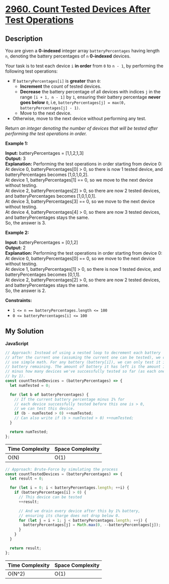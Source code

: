 # [2960. Count Tested Devices After Test Operations](https://leetcode.com/problems/count-tested-devices-after-test-operations)

## Description

You are given a **0-indexed** integer array `batteryPercentages` having length `n`, denoting the battery percentages of `n` **0-indexed** devices.

Your task is to test each device `i` **in order** from `0` to `n - 1`, by performing the following test operations:

- If `batteryPercentages[i]` is **greater** than `0`:
  - **Increment** the count of tested devices.
  - **Decrease** the battery percentage of all devices with indices `j` in the range `[i + 1, n - 1]` by `1`, ensuring their battery percentage **never goes below** `0`, i.e, `batteryPercentages[j] = max(0, batteryPercentages[j] - 1)`.
  - Move to the next device.
- Otherwise, move to the next device without performing any test.

Return _an integer denoting the number of devices that will be tested after performing the test operations in order._

**Example 1:**

**Input:** batteryPercentages = [1,1,2,1,3]  
**Output:** 3  
**Explanation:** Performing the test operations in order starting from device 0:  
At device 0, batteryPercentages[0] > 0, so there is now 1 tested device, and batteryPercentages becomes [1,0,1,0,2].  
At device 1, batteryPercentages[1] == 0, so we move to the next device without testing.  
At device 2, batteryPercentages[2] > 0, so there are now 2 tested devices, and batteryPercentages becomes [1,0,1,0,1].  
At device 3, batteryPercentages[3] == 0, so we move to the next device without testing.  
At device 4, batteryPercentages[4] > 0, so there are now 3 tested devices, and batteryPercentages stays the same.  
So, the answer is 3.

**Example 2:**

**Input:** batteryPercentages = [0,1,2]  
**Output:** 2  
**Explanation:** Performing the test operations in order starting from device 0:  
At device 0, batteryPercentages[0] == 0, so we move to the next device without testing.  
At device 1, batteryPercentages[1] > 0, so there is now 1 tested device, and batteryPercentages becomes [0,1,1].  
At device 2, batteryPercentages[2] > 0, so there are now 2 tested devices, and batteryPercentages stays the same.  
So, the answer is 2.

**Constraints:**

- `1 <= n == batteryPercentages.length <= 100`
- `0 <= batteryPercentages[i] <= 100`

## My Solution

**JavaScript**

```js
// Approach: Instead of using a nested loop to decrement each battery
// after the current one (assuming the current one can be tested), we can
// use simple math. For any battery (battery[i]), we can only test it if it has
// battery remaining. The amount of battery it has left is the amount it started with
// minus how many devices we've successfully tested so far (as each one drops the battery
// by 1).
const countTestedDevices = (batteryPercentages) => {
  let numTested = 0;

  for (let b of batteryPercentages) {
    // If the current battery percentage minus 1% for
    // each device successfully tested before this one is > 0,
    // we can test this device.
    if (b - numTested > 0) ++numTested;
    // Can also write if (b > numTested > 0) ++numTested;
  }

  return numTested;
};
```

| Time Complexity | Space Complexity |
| --------------- | ---------------- |
| O(N)            | O(1)             |

```js
// Approach: Brute-Force by simulating the process
const countTestedDevices = (batteryPercentages) => {
  let result = 0;

  for (let i = 0; i < batteryPercentages.length; ++i) {
    if (batteryPercentages[i] > 0) {
      // This device can be tested
      ++result;

      // And we drain every device after this by 1% battery,
      // ensuring its charge does not drop below 0.
      for (let j = i + 1; j < batteryPercentages.length; ++j) {
        batteryPercentages[j] = Math.max(0, --batteryPercentages[j]);
      }
    }
  }

  return result;
};
```

| Time Complexity | Space Complexity |
| --------------- | ---------------- |
| O(N^2)          | O(1)             |
